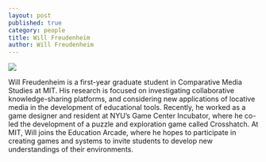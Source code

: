 ```yaml
---
layout: post
published: true
category: people
title: Will Freudenheim
author: Will Freudenheim
---
```

![]({{site.baseurl}}/assets/Will%20Freudenheim%20Headshot.jpeg)

Will Freudenheim is a first-year graduate student in Comparative Media Studies at MIT. His research is focused on investigating collaborative knowledge-sharing platforms, and considering new applications of locative media in the development of educational tools. Recently, he worked as a game designer and resident at NYU’s Game Center Incubator, where he co-led the development of a puzzle and exploration game called Crosshatch. At MIT, Will joins the Education Arcade, where he hopes to participate in creating games and systems to invite students to develop new understandings of their environments.
